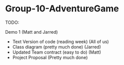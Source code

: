 # Group-10-AdventureGame

TODO:

Demo 1 (Matt and Jarred)
  - Text Version of code (reading week) (All of us)
  - Class diagram (pretty much done) (Jarred)
  - Updated Team contract (easy to do) (Matt)
  - Project Proposal (Pretty much done)
  
